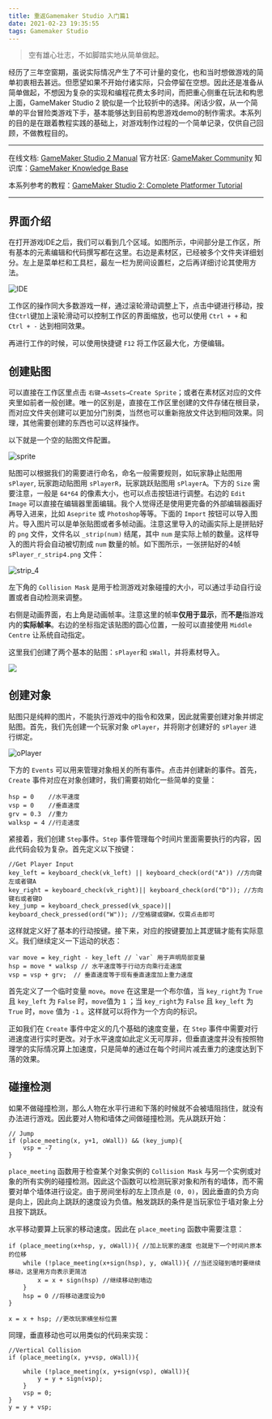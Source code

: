 ```yaml
---
title: 重返Gamemaker Studio 入门篇1
date: 2021-02-23 19:35:55
tags: Gamemaker Studio
---
```


> 空有雄心壮志，不如脚踏实地从简单做起。

经历了三年空窗期，虽说实际情况产生了不可计量的变化，也和当时想做游戏的简单初衷相去甚远。但愿望如果不开始付诸实际，只会停留在空想。因此还是准备从简单做起，不想因为复杂的实现和编程花费太多时间，而把重心侧重在玩法和构思上面，GameMaker Studio 2 貌似是一个比较折中的选择。闲话少叙，从一个简单的平台冒险类游戏下手，基本能够达到目前构思游戏demo的制作需求。本系列的目的是在跟着教程实践的基础上，对游戏制作过程的一个简单记录，仅供自己回顾，不做教程目的。

------

在线文档: [GameMaker Studio 2 Manual](https://manual-en.yoyogames.com/#t=Content.htm)
官方社区: [GameMaker Community](https://forum.yoyogames.com/index.php)
知识库：[GameMaker Knowledge Base](https://help.yoyogames.com/hc/en-us/categories/204246668-GameMaker-Studio-2)

本系列参考的教程：[GameMaker Studio 2: Complete Platformer Tutorial](https://www.youtube.com/watch?v=izNXbMdu348&list=PLPRT_JORnIupqWsjRpJZjG07N01Wsw_GJ)

------

## 界面介绍

在打开游戏IDE之后，我们可以看到几个区域。如图所示，中间部分是工作区，所有基本的元素编辑和代码撰写都在这里。右边是素材区，已经被多个文件夹详细划分。左上是菜单栏和工具栏，最左一栏为房间设置栏，之后再详细讨论其使用方法。

![IDE](https://raw.githubusercontent.com/rasin-tsukuba/blog-images/master/img/20210223200012.png)

工作区的操作同大多数游戏一样，通过滚轮滑动调整上下，点击中键进行移动，按住`Ctrl`键加上滚轮滑动可以控制工作区的界面缩放，也可以使用 `Ctrl + +` 和 `Ctrl + -` 达到相同效果。

再进行工作的时候，可以使用快捷键 `F12` 将工作区最大化，方便编辑。

## 创建贴图

可以直接在工作区里点击 `右键→Assets→Create Sprite`；或者在素材区对应的文件夹里如前者一般创建。唯一的区别是，直接在工作区里创建的文件存储在根目录，而对应文件夹创建可以更加分门别类，当然也可以重新拖放文件达到相同效果。同理，其他需要创建的东西也可以这样操作。

以下就是一个空的贴图文件配置。

![sprite](https://raw.githubusercontent.com/rasin-tsukuba/blog-images/master/img/20210223200815.png)

贴图可以根据我们的需要进行命名，命名一般需要规则，如玩家静止贴图用 `sPlayer`, 玩家跑动贴图用 `sPlayerR`，玩家跳跃贴图用 `sPlayerA`。下方的 `Size` 需要注意，一般是 `64*64` 的像素大小，也可以点击按钮进行调整。右边的 `Edit Image` 可以直接在编辑器里面编辑。我个人觉得还是使用更完备的外部编辑器画好再导入进来，比如 `Aseprite` 或 `Photoshop`等等。下面的 `Import` 按钮可以导入图片。导入图片可以是单张贴图或者多帧动画。注意这里导入的动画实际上是拼贴好的 `png` 文件，文件名以 `_strip(num)` 结尾，其中 `num` 是实际上帧的数量。这样导入的图片将会自动被切割成 `num` 数量的帧。如下图所示，一张拼贴好的4帧 `sPlayer_r_strip4.png` 文件：

![strip_4](https://raw.githubusercontent.com/rasin-tsukuba/blog-images/master/img/20210223202502.png)

左下角的 `Collision Mask` 是用于检测游戏对象碰撞的大小，可以通过手动自行设置或者自动检测来调整。

右侧是动画界面，右上角是动画帧率。注意这里的帧率**仅用于显示**，而**不是**指游戏内的**实际帧率**。右边的坐标指定该贴图的圆心位置，一般可以直接使用 `Middle Centre` 让系统自动指定。

这里我们创建了两个基本的贴图：`sPlayer`和 `sWall`，并将素材导入。

![](https://raw.githubusercontent.com/rasin-tsukuba/blog-images/master/img/20210223214139.png)

## 创建对象

贴图只是纯粹的图片，不能执行游戏中的指令和效果，因此就需要创建对象并绑定贴图。首先，我们先创建一个玩家对象 `oPlayer`，并将刚才创建好的 `sPlayer` 进行绑定。

![oPlayer](https://raw.githubusercontent.com/rasin-tsukuba/blog-images/master/img/20210223214535.png)

下方的 `Events` 可以用来管理对象相关的所有事件。点击并创建新的事件。首先，`Create` 事件对应在对象创建时，我们需要初始化一些简单的变量：

```
hsp = 0    //水平速度
vsp = 0    //垂直速度
grv = 0.3  //重力
walksp = 4 //行走速度
```

紧接着，我们创建 `Step`事件。`Step` 事件管理每个时间片里面需要执行的内容，因此代码会较为复杂。首先定义以下按键：

```
//Get Player Input
key_left = keyboard_check(vk_left) || keyboard_check(ord("A")) //方向键左或者键A
key_right = keyboard_check(vk_right)|| keyboard_check(ord("D")); //方向键右或者键D
key_jump = keyboard_check_pressed(vk_space)|| keyboard_check_pressed(ord("W")); //空格键或键W，仅需点击即可
```

这样就定义好了基本的行动按键。接下来，对应的按键要加上其逻辑才能有实际意义。我们继续定义一下运动的状态：

```
var move = key_right - key_left // `var` 用于声明局部变量
hsp = move * walksp // 水平速度等于行动方向乘行走速度
vsp = vsp + grv;  // 垂直速度等于现有垂直速度加上重力速度
```

首先定义了一个临时变量 `move`。`move` 在这里是一个布尔值，当 `key_right`为 `True` 且 `key_left` 为 `False` 时，`move`值为 `1` ；当 `key_right`为 `False` 且 `key_left` 为 `True` 时，`move` 值为 `-1` 。这样就可以将作为一个方向的标识。

正如我们在 `Create` 事件中定义的几个基础的速度变量，在 `Step` 事件中需要对行进速度进行实时更改。对于水平速度如此定义无可厚非，但垂直速度并没有按照物理学的实际情况算上加速度，只是简单的通过在每个时间片减去重力的速度达到下落的效果。

## 碰撞检测

如果不做碰撞检测，那么人物在水平行进和下落的时候就不会被墙阻挡住，就没有办法进行游戏。因此要对人物和墙体之间做碰撞检测。先从跳跃开始：

```
// Jump
if (place_meeting(x, y+1, oWall)) && (key_jump){
    vsp = -7
}
```

`place_meeting` 函数用于检查某个对象实例的 `Collision Mask` 与另一个实例或对象的所有实例的碰撞检测。因此这个函数可以检测玩家对象和所有的墙体，而不需要对单个墙体进行设定。由于房间坐标的左上顶点是 `(0, 0)`，因此垂直的负方向是向上，因此向上跳跃的速度设为负值。触发跳跃的条件是当玩家位于墙对象上分且按下跳跃。

水平移动要算上玩家的移动速度。因此在 `place_meeting` 函数中需要注意：

```
if (place_meeting(x+hsp, y, oWall)){ //加上玩家的速度 也就是下一个时间片原本的位移
    while (!place_meeting(x+sign(hsp), y, oWall)){ //当还没碰到墙时要继续移动，这里用方向表示更简洁
        x = x + sign(hsp) //继续移动到墙边
    }
    hsp = 0 //将移动速度设为0
}

x = x + hsp; //更改玩家横坐标位置
```

同理，垂直移动也可以用类似的代码来实现：

```
//Vertical Collision
if (place_meeting(x, y+vsp, oWall)){
	
	while (!place_meeting(x, y+sign(vsp), oWall)){
		y = y + sign(vsp);
	}
	vsp = 0;
}
y = y + vsp;
```